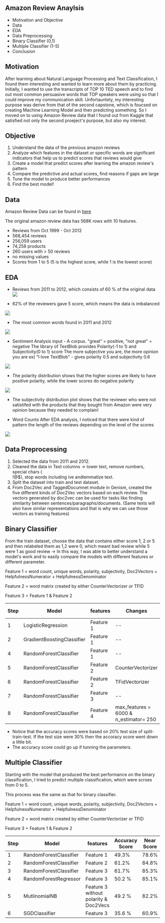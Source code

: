## Amazon Review Anaylsis

- Motivation and Objective
- Data 
- EDA
- Data Preprocessing
- Binary Classifier (0,1)
- Multiple Classifier (1-5)
- Conclusion 

## Motivation 
After learning about Natural Language Processing and Text Classification, I found them interesting and wanted to learn more about them by practicing.
Initially, I wanted to use the transcripts of TOP 10 TED speech and to find out most common persuasive words that TOP speakers were using so that I could improve my communication skill.
Unfortauntely, my interesting purpose was derive from that of the second capstone, which is foucsed on creating Machine Learning Model and then predicting something. 
So I moved on to using Amazon Review data that I found out from Kaggle that satisfied not only the second proeject's purpose, but also my interest. 

## Objective
1. Understand the data of the previous amazon reviews
2. Analyze which features in the dataset or specific words are significant indicators that help us to predict scores that reviews would give
3. Create a model that predict scores after learning the amazon review's pattern
4. Compare the predictive and actual scores, find reasons if gaps are large
5. Tune the model to produce better performances
6. Find the best model!

## Data 
Amazon Review Data can be found in [here](https://www.kaggle.com/snap/amazon-fine-food-reviews)

The original amazon review data has 568K rows with 10 features. 
- Reviews from Oct 1999 - Oct 2012
- 568,454 reviews
- 256,059 users
- 74,258 products
- 260 users with > 50 reviews
- no missing values
- Scores from 1 to 5 (5 is the highest score, while 1 is the lowest score)

## EDA


* Reviews from 2011 to 2012, which consists of 60 % of the original data
![](src/Total_Review_Year.png)

* 62% of the reviewers gave 5 score, which means the data is imbalanced
 
![](src/Scores_total.png)

* The most common words found in 2011 and 2012

![](src/important_features_1.png)

* Sentiment Analysis
input - A corpus. "great" = positive, "not great" = negative
The library of TextBlob provides Polarity(-1 to 1) and Subjectivity(0 to 1) score 
The more subjective you are, the more opinion you are 
ex) "I love TextBlob" - gives polarity 0.5 and subjectivity 0.6 

![](src/Polarity_distribution.png)

  - The polarity distribution shows that the higher scores are likely to have positive polarity, while the lower scores do negative polarity 

![](src/subjectivity_distribution.png)

  - The subjectivity distribution plot shows that the reviewer who were not satistifed with the products that they bought from Amazon     were very opinion because they needed to complain!
  
* Word Counts
After EDA analysis, I noticed that there were kind of pattern the length of the reviews depending on the level of the scores

![](src/word_counts_distribution.png)


## Data Preprocessing

1. Selected the data from 2011 and 2012. 
2. Cleaned the data in Text columns -> lower text, remove numbers, special chars (<br>!@$), stop words including ive andlemmatize text.
3. Split the dataset into train and test dataset.
4. From Doc2Vec and TaggedDocumnet module in Genism, created the five different kinds of Doc2Vec vectors based on each review. The vectors generated by doc2vec can be used for tasks like finding similarity between sentences/paragraphs/documents. (Same texts will also have similar representations and that is why we can use those vectors as training features)

## Binary Classifier
 From the train dataset, choose the data that contains either score 1, 2 or 5 and then relabeled them as 1,2 were 0, which meant bad review while 5 were 1 as good review -> In this way, I was able to better understand a model's work and to easily compare the models with different features or different parameter.

Feature 1 = word count, unique words, polarity, subjectivity, Doc2Vectors + HelpfulnessNumerator + HelpfulnessDenominator

Feature 2 = word matrix created by either CounterVectorizer or TFID

Feature 3 = Feature 1 & Feature 2

 | Step | Model |  features   |  Changes   |  Accuracy Score  |
 | ---- | ----- |  --------   |  -------   |  --------------  |
 | 1    | LogisticRegression | Feature 1 | -- |   79.9%  |
 | 2   | GradientBoostingClassifier | Feature 1 | -- |   80.2%  |
 | 4    | RandomForestClassifier | Feature 1 | -- |   83%  |
 | 5    | RandomForestClassifier | Feature 2 | CounterVectorizer |   90.15%  |
 | 6    | RandomForestClassifier | Feature 2 | TFidVectorizer |   90.12%  |
 | 7    | RandomForestClassifier | Feature 3 |  --  |   90.5%  |
 | 8    | RandomForestClassifier | Feature 4 |  max_features = 6000 & n_estimator= 250  |   93.0%  |
 
  - Notice that the accuracy scores were based on 20% test size of split-train-test. If the test size were 30% then the accoracy score went down a little bit. 
  - The accuracy score could go up if tunning the parameters.  
 
 ## Multiple Classifier
 Starting with the model that produced the best performance on the binary classification, I tried to predict multiple classification, which were scroes from 0 to 5.
 
This process was the same as that for binary classifier.

Feature 1 = word count, unique words, polarity, subjectivity, Doc2Vectors + HelpfulnessNumerator + HelpfulnessDenominator

Feature 2 = word matrix created by either CounterVectorizer or TFID

Feature 3 = Feature 1 & Feature 2

 | Step | Model |  features   |  Accuracy Score  | Near Score |
 | ---- | ----- |  --------   |  --------------  | ----|
 | 1    |RandomForestClassifier | Feature 1 |   49.3%  | 78.6% |
 | 2   | RandomForestClassifier | Feature 2 |  61.2%  | 84.8% |
 | 3  | RandomForestClassifier | Feature 3 |  61.7%  | 85.3% |
 | 4  | RandomForestRegressor | Feature 3 | 50.2 %  | 85.1% |
 | 5  | MutlinomialNB | Feature 3 without polarity & Doc2Vecs | 49.2 %  | 82.2% |
 | 6  | SGDClassifier | Feature 3  | 35.6 %  | 60.9% |


